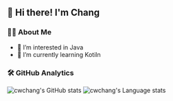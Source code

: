 ## 👋 Hi there! I'm Chang
### 🧑‍💻 About Me
- 👀 I’m interested in Java
- 🌱 I’m currently learning Kotiln


### 🛠️ GitHub Analytics
![cwchang's GitHub stats](https://github-readme-stats.vercel.app/api?username=cwchang13&show_icons=true&card_width=300&theme=gruvbox_light)
![cwchang's Language stats](https://github-readme-stats-git-master-rstaa-rickstaa.vercel.app/api/top-langs/?username=cwchang13&layout=compact&card_width=300)




<!---
cwchang13/cwchang13 is a ✨ special ✨ repository because its `README.md` (this file) appears on your GitHub profile.
You can click the Preview link to take a look at your changes.
- 🌱 I’m currently learning ...
- 💞️ I’m looking to collaborate on ...
- 📫 How to reach me ...
![](https://github-profile-summary-cards.vercel.app/api/cards/profile-details?username=cwchang13&theme=nord_dark)
--->
